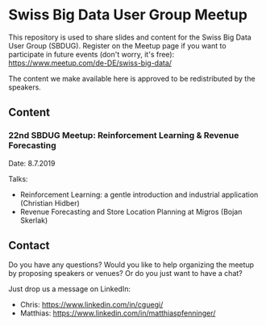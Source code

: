 # Swiss Big Data User Group Meetup
This repository is used to share slides and content for the Swiss Big Data User Group (SBDUG). Register on the Meetup page if you want to participate in future events (don't worry, it's free): https://www.meetup.com/de-DE/swiss-big-data/

The content we make available here is approved to be redistributed by the speakers.

## Content

### 22nd SBDUG Meetup: Reinforcement Learning & Revenue Forecasting
Date: 8.7.2019

Talks:
- Reinforcement Learning: a gentle introduction and industrial application (Christian Hidber)
- Revenue Forecasting and Store Location Planning at Migros (Bojan Skerlak)

## Contact
Do you have any questions? Would you like to help organizing the meetup by proposing speakers or venues? Or do you just want to have a chat?

Just drop us a message on LinkedIn:
- Chris: https://www.linkedin.com/in/cguegi/
- Matthias: https://www.linkedin.com/in/matthiaspfenninger/
